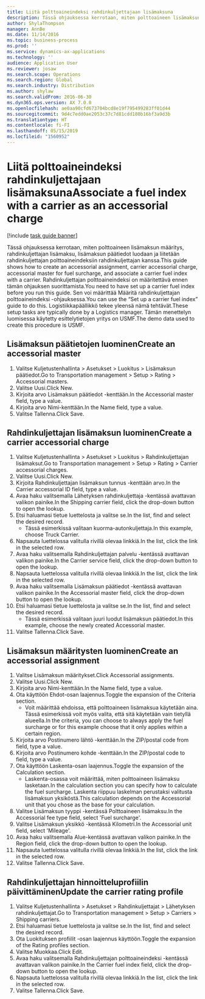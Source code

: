 ```yaml
---
title: Liitä polttoaineindeksi rahdinkuljettajaan lisämaksuna
description: Tässä ohjauksessa kerrotaan, miten polttoaineen lisämaksun määritys, rahdinkuljettajan lisämaksu, lisämaksun päätiedot luodaan ja liitetään rahdinkuljettajan polttoaineindeksiin rahdinkuljettajan kanssa.
author: ShylaThompson
manager: AnnBe
ms.date: 11/14/2016
ms.topic: business-process
ms.prod: ''
ms.service: dynamics-ax-applications
ms.technology: ''
audience: Application User
ms.reviewer: josaw
ms.search.scope: Operations
ms.search.region: Global
ms.search.industry: Distribution
ms.author: shylaw
ms.search.validFrom: 2016-06-30
ms.dyn365.ops.version: AX 7.0.0
ms.openlocfilehash: ae0aa90cfd673704bcd8e19f795499283ff01d44
ms.sourcegitcommit: 9d4c7edd0ae2053c37c7d81cdd180b16bf3a9d3b
ms.translationtype: HT
ms.contentlocale: fi-FI
ms.lasthandoff: 05/15/2019
ms.locfileid: "1560952"
---
```

# <a name="associate-a-fuel-index-with-a-carrier-as-an-accessorial-charge"></a><span data-ttu-id="21e32-103">Liitä polttoaineindeksi rahdinkuljettajaan lisämaksuna</span><span class="sxs-lookup"><span data-stu-id="21e32-103">Associate a fuel index with a carrier as an accessorial charge</span></span>

[!include [task guide banner](../../includes/task-guide-banner.md)]

<span data-ttu-id="21e32-104">Tässä ohjauksessa kerrotaan, miten polttoaineen lisämaksun määritys, rahdinkuljettajan lisämaksu, lisämaksun päätiedot luodaan ja liitetään rahdinkuljettajan polttoaineindeksiin rahdinkuljettajan kanssa.</span><span class="sxs-lookup"><span data-stu-id="21e32-104">This guide shows how to create an accessorial assignment, carrier accessorial charge, accessorial master for fuel surcharge, and associate a carrier fuel index with a carrier.</span></span> <span data-ttu-id="21e32-105">Rahdinkuljettajan polttoaineindeksi on määritettävä ennen tämän ohjauksen suorittamista.</span><span class="sxs-lookup"><span data-stu-id="21e32-105">You need to have set up a carrier fuel index before you run this guide.</span></span> <span data-ttu-id="21e32-106">Sen voi määrittää Määritä rahdinkuljettajan polttoaineindeksi -ohjauksessa.</span><span class="sxs-lookup"><span data-stu-id="21e32-106">You can use the “Set up a carrier fuel index” guide to do this.</span></span> <span data-ttu-id="21e32-107">Logistiikkapäällikkö tekee yleensä nämä tehtävät.</span><span class="sxs-lookup"><span data-stu-id="21e32-107">These setup tasks are typically done by a Logistics manager.</span></span> <span data-ttu-id="21e32-108">Tämän menettelyn luomisessa käytetty esittelytietojen yritys on USMF.</span><span class="sxs-lookup"><span data-stu-id="21e32-108">The demo data used to create this procedure is USMF.</span></span>


## <a name="create-an-accessorial-master"></a><span data-ttu-id="21e32-109">Lisämaksun päätietojen luominen</span><span class="sxs-lookup"><span data-stu-id="21e32-109">Create an accessorial master</span></span>
1. <span data-ttu-id="21e32-110">Valitse Kuljetustenhallinta > Asetukset > Luokitus > Lisämaksun päätiedot.</span><span class="sxs-lookup"><span data-stu-id="21e32-110">Go to Transportation management > Setup > Rating > Accessorial masters.</span></span>
2. <span data-ttu-id="21e32-111">Valitse Uusi.</span><span class="sxs-lookup"><span data-stu-id="21e32-111">Click New.</span></span>
3. <span data-ttu-id="21e32-112">Kirjoita arvo Lisämaksun päätiedot -kenttään.</span><span class="sxs-lookup"><span data-stu-id="21e32-112">In the Accessorial master field, type a value.</span></span>
4. <span data-ttu-id="21e32-113">Kirjoita arvo Nimi-kenttään.</span><span class="sxs-lookup"><span data-stu-id="21e32-113">In the Name field, type a value.</span></span>
5. <span data-ttu-id="21e32-114">Valitse Tallenna.</span><span class="sxs-lookup"><span data-stu-id="21e32-114">Click Save.</span></span>

## <a name="create-a-carrier-accessorial-charge"></a><span data-ttu-id="21e32-115">Rahdinkuljettajan lisämaksun luominen</span><span class="sxs-lookup"><span data-stu-id="21e32-115">Create a carrier accessorial charge</span></span>
1. <span data-ttu-id="21e32-116">Valitse Kuljetustenhallinta > Asetukset > Luokitus > Rahdinkuljettajan lisämaksut.</span><span class="sxs-lookup"><span data-stu-id="21e32-116">Go to Transportation management > Setup > Rating > Carrier accessorial charges.</span></span>
2. <span data-ttu-id="21e32-117">Valitse Uusi.</span><span class="sxs-lookup"><span data-stu-id="21e32-117">Click New.</span></span>
3. <span data-ttu-id="21e32-118">Kirjoita Rahdinkuljettajan lisämaksun tunnus -kenttään arvo.</span><span class="sxs-lookup"><span data-stu-id="21e32-118">In the Carrier accessorial ID field, type a value.</span></span>
4. <span data-ttu-id="21e32-119">Avaa haku valitsemalla Lähetyksen rahdinkuljettaja -kentässä avattavan valikon painike.</span><span class="sxs-lookup"><span data-stu-id="21e32-119">In the Shipping carrier field, click the drop-down button to open the lookup.</span></span>
5. <span data-ttu-id="21e32-120">Etsi haluamasi tietue luettelosta ja valitse se.</span><span class="sxs-lookup"><span data-stu-id="21e32-120">In the list, find and select the desired record.</span></span>
    * <span data-ttu-id="21e32-121">Tässä esimerkissä valitaan kuorma-autonkuljettaja.</span><span class="sxs-lookup"><span data-stu-id="21e32-121">In this example, choose Truck Carrier.</span></span>  
6. <span data-ttu-id="21e32-122">Napsauta luettelossa valitulla rivillä olevaa linkkiä.</span><span class="sxs-lookup"><span data-stu-id="21e32-122">In the list, click the link in the selected row.</span></span>
7. <span data-ttu-id="21e32-123">Avaa haku valitsemalla Rahdinkuljettajan palvelu -kentässä avattavan valikon painike.</span><span class="sxs-lookup"><span data-stu-id="21e32-123">In the Carrier service field, click the drop-down button to open the lookup.</span></span>
8. <span data-ttu-id="21e32-124">Napsauta luettelossa valitulla rivillä olevaa linkkiä.</span><span class="sxs-lookup"><span data-stu-id="21e32-124">In the list, click the link in the selected row.</span></span>
9. <span data-ttu-id="21e32-125">Avaa haku valitsemalla Lisämaksun päätiedot -kentässä avattavan valikon painike.</span><span class="sxs-lookup"><span data-stu-id="21e32-125">In the Accessorial master field, click the drop-down button to open the lookup.</span></span>
10. <span data-ttu-id="21e32-126">Etsi haluamasi tietue luettelosta ja valitse se.</span><span class="sxs-lookup"><span data-stu-id="21e32-126">In the list, find and select the desired record.</span></span>
    * <span data-ttu-id="21e32-127">Tässä esimerkissä valitaan juuri luodut lisämaksun päätiedot.</span><span class="sxs-lookup"><span data-stu-id="21e32-127">In this example, choose the newly created Accessorial master.</span></span>  
11. <span data-ttu-id="21e32-128">Valitse Tallenna.</span><span class="sxs-lookup"><span data-stu-id="21e32-128">Click Save.</span></span>

## <a name="create-an-accessorial-assignment"></a><span data-ttu-id="21e32-129">Lisämaksun määritysten luominen</span><span class="sxs-lookup"><span data-stu-id="21e32-129">Create an accessorial assignment</span></span>
1. <span data-ttu-id="21e32-130">Valitse Lisämaksun määritykset.</span><span class="sxs-lookup"><span data-stu-id="21e32-130">Click Accessorial assignments.</span></span>
2. <span data-ttu-id="21e32-131">Valitse Uusi.</span><span class="sxs-lookup"><span data-stu-id="21e32-131">Click New.</span></span>
3. <span data-ttu-id="21e32-132">Kirjoita arvo Nimi-kenttään.</span><span class="sxs-lookup"><span data-stu-id="21e32-132">In the Name field, type a value.</span></span>
4. <span data-ttu-id="21e32-133">Ota käyttöön Ehdot-osan laajennus.</span><span class="sxs-lookup"><span data-stu-id="21e32-133">Toggle the expansion of the Criteria section.</span></span>
    * <span data-ttu-id="21e32-134">Voit määrittää ehdoissa, että polttoaineen lisämaksua käytetään aina. Tässä esimerkissä voit myös valita, että sitä käytetään vain tietyllä alueella.</span><span class="sxs-lookup"><span data-stu-id="21e32-134">In the criteria, you can choose to always apply the fuel surcharge or for this example choose that it only applies within a certain region.</span></span>  
5. <span data-ttu-id="21e32-135">Kirjoita arvo Postinumero lähtö -kenttään.</span><span class="sxs-lookup"><span data-stu-id="21e32-135">In the ZIP/postal code from field, type a value.</span></span>
6. <span data-ttu-id="21e32-136">Kirjoita arvo Postinumero kohde -kenttään.</span><span class="sxs-lookup"><span data-stu-id="21e32-136">In the ZIP/postal code to field, type a value.</span></span>
7. <span data-ttu-id="21e32-137">Ota käyttöön Laskenta-osan laajennus.</span><span class="sxs-lookup"><span data-stu-id="21e32-137">Toggle the expansion of the Calculation section.</span></span>
    * <span data-ttu-id="21e32-138">Laskenta-osassa voit määrittää, miten polttoaineen lisämaksu lasketaan.</span><span class="sxs-lookup"><span data-stu-id="21e32-138">In the calculation section you can specify how to calculate the fuel surcharge.</span></span> <span data-ttu-id="21e32-139">Laskenta riippuu laskelman perustaksi valitusta lisämaksun yksiköstä.</span><span class="sxs-lookup"><span data-stu-id="21e32-139">This calculation depends on the Accessorial unit that you chose as the base for your calculation.</span></span>  
8. <span data-ttu-id="21e32-140">Valitse Lisämaksun tyyppi -kentässä Polttoaineen lisämaksu.</span><span class="sxs-lookup"><span data-stu-id="21e32-140">In the Accessorial fee type field, select 'Fuel surcharge'.</span></span>
9. <span data-ttu-id="21e32-141">Valitse Lisämaksun yksikkö -kentässä Kilometri.</span><span class="sxs-lookup"><span data-stu-id="21e32-141">In the Accessorial unit field, select 'Mileage'.</span></span>
10. <span data-ttu-id="21e32-142">Avaa haku valitsemalla Alue-kentässä avattavan valikon painike.</span><span class="sxs-lookup"><span data-stu-id="21e32-142">In the Region field, click the drop-down button to open the lookup.</span></span>
11. <span data-ttu-id="21e32-143">Napsauta luettelossa valitulla rivillä olevaa linkkiä.</span><span class="sxs-lookup"><span data-stu-id="21e32-143">In the list, click the link in the selected row.</span></span>
12. <span data-ttu-id="21e32-144">Valitse Tallenna.</span><span class="sxs-lookup"><span data-stu-id="21e32-144">Click Save.</span></span>

## <a name="update-the-carrier-rating-profile"></a><span data-ttu-id="21e32-145">Rahdinkuljettajan hinnoitteluprofiilin päivittäminen</span><span class="sxs-lookup"><span data-stu-id="21e32-145">Update the carrier rating profile</span></span>
1. <span data-ttu-id="21e32-146">Valitse Kuljetustenhallinta > Asetukset > Rahdinkuljettajat > Lähetyksen rahdinkuljettajat.</span><span class="sxs-lookup"><span data-stu-id="21e32-146">Go to Transportation management > Setup > Carriers > Shipping carriers.</span></span>
2. <span data-ttu-id="21e32-147">Etsi haluamasi tietue luettelosta ja valitse se.</span><span class="sxs-lookup"><span data-stu-id="21e32-147">In the list, find and select the desired record.</span></span>
3. <span data-ttu-id="21e32-148">Ota Luokituksen profiilit -osan laajennus käyttöön.</span><span class="sxs-lookup"><span data-stu-id="21e32-148">Toggle the expansion of the Rating profiles section.</span></span>
4. <span data-ttu-id="21e32-149">Valitse Muokkaa.</span><span class="sxs-lookup"><span data-stu-id="21e32-149">Click Edit.</span></span>
5. <span data-ttu-id="21e32-150">Avaa haku valitsemalla Rahdinkuljettajan polttoaineindeksi -kentässä avattavan valikon painike.</span><span class="sxs-lookup"><span data-stu-id="21e32-150">In the Carrier fuel index field, click the drop-down button to open the lookup.</span></span>
6. <span data-ttu-id="21e32-151">Napsauta luettelossa valitulla rivillä olevaa linkkiä.</span><span class="sxs-lookup"><span data-stu-id="21e32-151">In the list, click the link in the selected row.</span></span>
7. <span data-ttu-id="21e32-152">Valitse Tallenna.</span><span class="sxs-lookup"><span data-stu-id="21e32-152">Click Save.</span></span>

